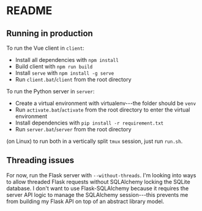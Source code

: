 # README

## Running in production

To run the Vue client in `client`:

- Install all dependencies with `npm install`
- Build client with `npm run build`
- Install `serve` with `npm install -g serve`
- Run `client.bat`/`client` from the root directory

To run the Python server in `server`:

- Create a virtual environment with virtualenv---the folder should be `venv`
- Run `activate.bat`/`activate` from the root directory to enter the virtual environment
- Install dependencies with `pip install -r requirement.txt`
- Run `server.bat`/`server` from the root directory

(on Linux) to run both in a vertically split `tmux` session, just run `run.sh`.

## Threading issues

For now, run the Flask server with `--without-threads`. I'm looking into ways to allow threaded Flask requests without SQLAlchemy locking the SQLite database. I don't want to use Flask-SQLAlchemy because it requires the server API logic to manage the SQLAlchemy session---this prevents me from building my Flask API on top of an abstract library model.

